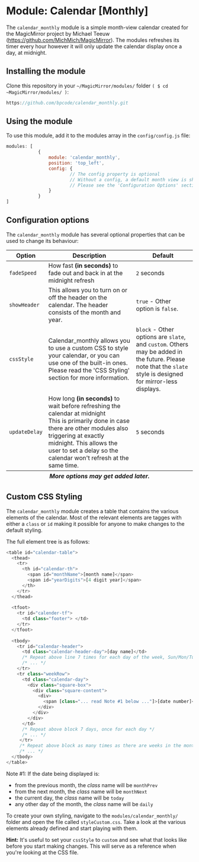 # Module: Calendar [Monthly]

The `calendar_monthly` module is a simple month-view calendar created for the MagicMirror project
by Michael Teeuw (https://github.com/MichMich/MagicMirror). The modules refreshes its timer every
hour however it will only update the calendar display once a day, at midnight.

## Installing the module
Clone this repository in your `~/MagicMirror/modules/` folder `( $ cd ~MagicMirror/modules/ )`:
````javascript
https://github.com/bpcode/calendar_monthly.git
````

## Using the module
To use this module, add it to the modules array in the `config/config.js` file:
````javascript
modules: [
			{
				module: 'calendar_monthly',
				position: 'top_left',
				config: {
						// The config property is optional
						// Without a config, a default month view is shown
						// Please see the 'Configuration Options' section for more information
				}
			}
]
````

## Configuration options
The `calendar_monthly` module has several optional properties that can be used to change its behaviour:

<table>
	<thead>
		<tr>
			<th>Option</th>
			<th>Description</th>
			<th>Default</th>
		</tr>
	</thead>
	<tfoot>
		<tr>
			<th colspan="3"><em>More options may get added later.</em></th>
		</tr>
	</tfoot>
	<tbody>
		<tr>
			<td><code>fadeSpeed</code></td>
			<td>How fast <strong>(in seconds)</strong> to fade out and back in at the midnight refresh</td>
			<td><code>2</code> seconds</td>
		</tr>
		<tr>
			<td><code>showHeader</code></td>
			<td>This allows you to turn on or off the header on the calendar.
			    The header consists of the month and year.</td>
			<td><code>true</code> - Other option is <code>false</code>.</td>
		</tr>
		<tr>
			<td><code>cssStyle</code></td>
			<td>Calendar_monthly allows you to use a custom CSS to style your calendar, or
			    you can use one of the built-in ones. Please read the 'CSS Styling'
				section for more information.</td>
			<td><code>block</code> - Other options are <code>slate</code>, and <code>custom</code>. Others
			    may be added in the future. Please note that the <code>slate</code> style is designed for mirror-less displays.</td>
		</tr>
		<tr>
			<td><code>updateDelay</code></td>
			<td>How long <strong>(in seconds)</strong> to wait before refreshing the calendar at midnight<br />
			    This is primarily done in case there are other modules also triggering at exactly midnight.
				This allows the user to set a delay so the calendar won't refresh at the same time.</td>
			<td><code>5</code> seconds</td>
		</tr>
	</tbody>
</table>

## Custom CSS Styling
The `calendar_monthly` module creates a table that contains the various elements of the calendar. Most of
the relevant elements are tagges with either a <code>class</code> or <code>id</code> making it possible
for anyone to make changes to the default styling.

The full element tree is as follows:
````javascript
<table id="calendar-table">
  <thead>
    <tr>
	  <th id="calendar-th">
	    <span id="monthName">[month name]</span>
		<span id="yearDigits">[4 digit year]</span>
	  </th>
	</tr>
  </thead>
  
  <tfoot>
    <tr id="calender-tf">
	  <td class="footer"> </td>
	</tr>
  </tfoot>
  
  <tbody>
    <tr id="calendar-header">
	  <td class="calendar-header-day">[day name]</td>
	  /* Repeat above line 7 times for each day of the week, Sun/Mon/Tue/etc. */
	  /* ... */
	</tr>
	<tr class="weekRow">
	  <td class="calendar-day">
	    <div class="square-box">
		  <div class="square-content">
		    <div>
			  <span [class="... read Note #1 below ..."]>[date number]</span>
			</div>
		  </div>
		</div>
	  </td>
	  /* Repeat above block 7 days, once for each day */
	  /* ... */
	 </tr>
	 /* Repeat above block as many times as there are weeks in the month */
	 /* ... */
  </tbody>
</table>
````

Note #1:
If the date being displayed is:
- from the previous month, the *class* name will be <code>monthPrev</code>
- from the next month, the *class* name will be <code>monthNext</code>
- the current day, the *class* name will be <code>today</code>
- any other day of the month, the *class* name will be <code>daily</code>

To create your own styling, navigate to the `modules/calendar_monthly/` folder and open the file called
<code>styleCustom.css</code>. Take a look at the various elements already defined and start
playing with them.

**Hint:** It's useful to set your <code>cssStyle</code> to <code>custom</code> and see what that
looks like before you start making changes. This will serve as a reference when you're looking at
the CSS file.
